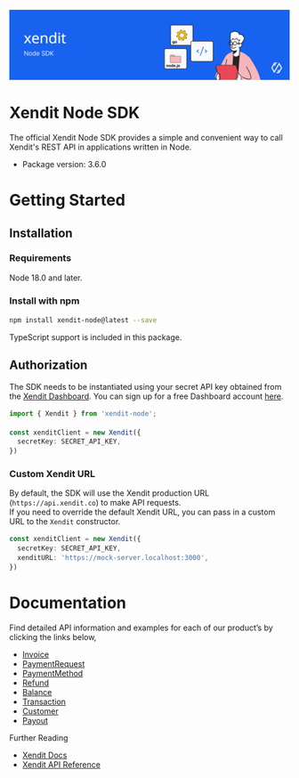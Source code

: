 ![Xendit Node SDK](images/header.jpg)

# Xendit Node SDK

The official Xendit Node SDK provides a simple and convenient way to call Xendit's REST API
in applications written in Node.

* Package version: 3.6.0

# Getting Started

## Installation

### Requirements

Node 18.0 and later.

### Install with npm
```bash
npm install xendit-node@latest --save
```

TypeScript support is included in this package.

## Authorization

The SDK needs to be instantiated using your secret API key obtained from the [Xendit Dashboard](https://dashboard.xendit.co/settings/developers#api-keys).
You can sign up for a free Dashboard account [here](https://dashboard.xendit.co/register).

```typescript
import { Xendit } from 'xendit-node';

const xenditClient = new Xendit({
  secretKey: SECRET_API_KEY,
})
```

### Custom Xendit URL
By default, the SDK will use the Xendit production URL (`https://api.xendit.co`) to make API requests.<br/>
If you need to override the default Xendit URL, you can pass in a custom URL to the `Xendit` constructor.

```typescript
const xenditClient = new Xendit({
  secretKey: SECRET_API_KEY,
  xenditURL: 'https://mock-server.localhost:3000',
})
```

# Documentation

Find detailed API information and examples for each of our product’s by clicking the links below,
* [Invoice](docs/Invoice.md)
* [PaymentRequest](docs/PaymentRequest.md)
* [PaymentMethod](docs/PaymentMethod.md)
* [Refund](docs/Refund.md)
* [Balance](docs/Balance.md)
* [Transaction](docs/Transaction.md)
* [Customer](docs/Customer.md)
* [Payout](docs/Payout.md)


Further Reading

* [Xendit Docs](https://docs.xendit.co/)
* [Xendit API Reference](https://developers.xendit.co/)